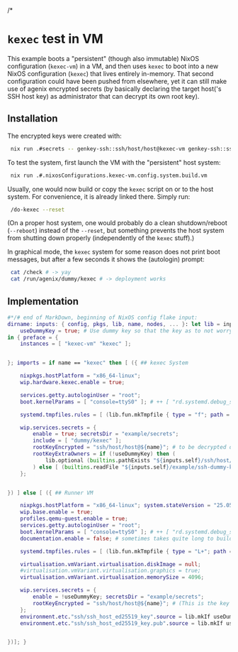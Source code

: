 /*

# `kexec` test in VM

This example boots a "persistent" (though also immutable) NixOS configuration (`kexec-vm`) in a VM, and then uses `kexec` to boot into a new NixOS configuration (`kexec`) that lives entirely in-memory.
That second configuration could have been pushed from elsewhere, yet it can still make use of agenix encrypted secrets (by basically declaring the target host('s SSH host key) as administrator that can decrypt its own root key).


## Installation

The encrypted keys were created with:
```bash
 nix run .#secrets -- genkey-ssh::ssh/host/host@kexec-vm genkey-ssh::ssh/host/host@kexec encrypt:<(echo 'deployment works!'):dummy/kexec
```

To test the system, first launch the VM with the "persistent" host system:
```bash
 nix run .#.nixosConfigurations.kexec-vm.config.system.build.vm
```

Usually, one would now build or copy the `kexec` script on or to the host system.
For convenience, it is already linked there. Simply run:
```bash
 /do-kexec --reset
```
(On a proper host system, one would probably do a clean shutdown/reboot (`--reboot`) instead of the `--reset`, but something prevents the host system from shutting down properly (independently of the `kexec` stuff).)

In graphical mode, the `kexec` system for some reason does not print boot messages, but after a few seconds it shows the (autologin) prompt:
```bash
 cat /check # -> yay
 cat /run/agenix/dummy/kexec # -> deployment works
```


## Implementation

```nix
#*/# end of MarkDown, beginning of NixOS config flake input:
dirname: inputs: { config, pkgs, lib, name, nodes, ... }: let lib = inputs.self.lib.__internal__; in let
    useDummyKey = true; # Use dummy key so that the key as to not worry about the deployment of the host key for the kexec VM. TYhe else branch shows how it _should_ be done.
in { preface = {
    instances = [ "kexec-vm" "kexec" ];


}; imports = if name == "kexec" then [ ({ ## kexec System

    nixpkgs.hostPlatform = "x86_64-linux";
    wip.hardware.kexec.enable = true;

    services.getty.autologinUser = "root";
    boot.kernelParams = [ "console=ttyS0" ]; # ++ [ "rd.systemd.debug_shell=ttyS0" "systemd.debug_shell=ttyS0" ];

    systemd.tmpfiles.rules = [ (lib.fun.mkTmpfile { type = "f"; path = "/check"; argument = "yay\n"; }) ];

    wip.services.secrets = {
        enable = true; secretsDir = "example/secrets";
        include = [ "dummy/kexec" ];
        rootKeyEncrypted = "ssh/host/host@${name}"; # to be decrypted during kexec
        rootKeyExtraOwners = if (!useDummyKey) then (
            lib.optional (builtins.pathExists "${inputs.self}/ssh/host/host@kexec-vm.pub") (builtins.readFile "${inputs.self}/ssh/host/host@kexec-vm.pub")
        ) else [ (builtins.readFile "${inputs.self}/example/ssh-dummy-key.pub") ]; # (See below.)
    };


}) ] else [ ({ ## Runner VM

    nixpkgs.hostPlatform = "x86_64-linux"; system.stateVersion = "25.05";
    wip.base.enable = true;
    profiles.qemu-guest.enable = true;
    services.getty.autologinUser = "root";
    boot.kernelParams = [ "console=ttyS0" ]; # ++ [ "rd.systemd.debug_shell=ttyS0" "systemd.debug_shell=ttyS0" ];
    documentation.enable = false; # sometimes takes quite long to build

    systemd.tmpfiles.rules = [ (lib.fun.mkTmpfile { type = "L+"; path = "/do-kexec"; argument = lib.getExe nodes.kexec.config.system.build.kexecRun; }) ];

    virtualisation.vmVariant.virtualisation.diskImage = null;
    #virtualisation.vmVariant.virtualisation.graphics = true;
    virtualisation.vmVariant.virtualisation.memorySize = 4096;

    wip.services.secrets = {
        enable = !useDummyKey; secretsDir = "example/secrets";
        rootKeyEncrypted = "ssh/host/host@${name}"; # (This is the key that _should_ be decrypted during "installation" of the runner. Since we are not installing it, (also) use the dummy key:)
    };
    environment.etc."ssh/ssh_host_ed25519_key".source = lib.mkIf useDummyKey "${inputs.self}/example/ssh-dummy-key";
    environment.etc."ssh/ssh_host_ed25519_key.pub".source = lib.mkIf useDummyKey "${inputs.self}/example/ssh-dummy-key.pub";


})]; }
